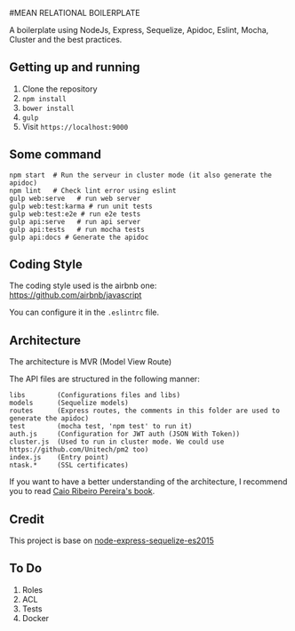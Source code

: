 #MEAN RELATIONAL BOILERPLATE

A boilerplate using NodeJs, Express, Sequelize, Apidoc, Eslint, Mocha, Cluster and the best practices.

## Getting up and running

1. Clone the repository
2. `npm install`
2. `bower install`
3. `gulp`
4. Visit `https://localhost:9000`

## Some command

```
npm start  # Run the serveur in cluster mode (it also generate the apidoc)
npm lint   # Check lint error using eslint
gulp web:serve   # run web server
gulp web:test:karma # run unit tests
gulp web:test:e2e # run e2e tests
gulp api:serve   # run api server
gulp api:tests   # run mocha tests
gulp api:docs # Generate the apidoc
```

## Coding Style

The coding style used is the airbnb one: https://github.com/airbnb/javascript

You can configure it in the `.eslintrc` file.

## Architecture

The architecture is MVR (Model View Route)

The API files are structured in the following manner:
```
libs        (Configurations files and libs)
models      (Sequelize models)
routes      (Express routes, the comments in this folder are used to generate the apidoc)
test        (mocha test, 'npm test' to run it)
auth.js     (Configuration for JWT auth (JSON With Token))
cluster.js  (Used to run in cluster mode. We could use https://github.com/Unitech/pm2 too)
index.js    (Entry point)
ntask.*     (SSL certificates)
```

If you want to have a better understanding of the architecture, I recommend you to read [Caio Ribeiro Pereira's book](https://leanpub.com/building-apis-with-nodejs).

## Credit

This project is base on [node-express-sequelize-es2015](https://github.com/ArnaudValensi/node-express-sequelize-es2015)


## To Do
1. Roles
2. ACL
3. Tests
4. Docker
